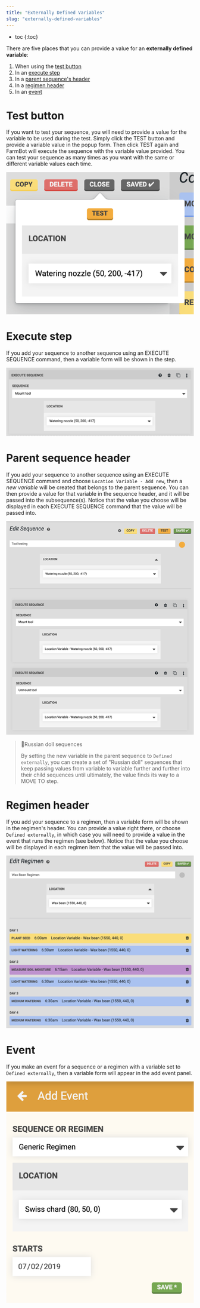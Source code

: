 ```yaml
---
title: "Externally Defined Variables"
slug: "externally-defined-variables"
---
```


* toc
{:toc}

There are five places that you can provide a value for an **externally defined variable**:
1. When using the [test button](#section-test-button)
2. In an [execute step](#section-execute-step)
3. In a [parent sequence's header](#section-sequence-header)
4. In a [regimen header](#section-regimen-header)
5. In an [event](#section-event)

# Test button
If you want to test your sequence, you will need to provide a value for the variable to be used during the test. Simply click the <span class="fb-button fb-orange">TEST</span> button and provide a variable value in the popup form. Then click <span class="fb-button fb-orange">TEST</span> again and FarmBot will execute the sequence with the variable value provided. You can test your sequence as many times as you want with the same or different variable values each time.

![Screen Shot 2019-07-05 at 8.16.50 PM.png](Screen_Shot_2019-07-05_at_8.16.50_PM.png)

# Execute step
If you add your sequence to another sequence using an <span class="fb-step fb-execute">EXECUTE SEQUENCE</span> command, then a variable form will be shown in the step.

![Screen Shot 2019-07-05 at 8.18.32 PM.png](Screen_Shot_2019-07-05_at_8.18.32_PM.png)

# Parent sequence header
If you add your sequence to another sequence using an <span class="fb-step fb-execute">EXECUTE SEQUENCE</span> command and choose `Location Variable - Add new`, then a *new variable* will be created that belongs to the parent sequence. You can then provide a value for that variable in the sequence header, and it will be passed into the subsequence(s). Notice that the value you choose will be displayed in each <span class="fb-step fb-execute">EXECUTE SEQUENCE</span> command that the value will be passed into.

![Screen Shot 2019-07-05 at 8.25.37 PM.png](Screen_Shot_2019-07-05_at_8.25.37_PM.png)

> 📘Russian doll sequences
>
> By setting the new variable in the parent sequence to `Defined externally`, you can create a set of "Russian doll" sequences that keep passing values from variable to variable further and further into their child sequences until ultimately, the value finds its way to a <span class="fb-step fb-move-absolute">MOVE TO</span> step.

# Regimen header
If you add your sequence to a regimen, then a variable form will be shown in the regimen's header. You can provide a value right there, or choose `Defined externally`, in which case you will need to provide a value in the event that runs the regimen (see below). Notice that the value you choose will be displayed in each regimen item that the value will be passed into.

![8 Regimen Variable Form.png](8_Regimen_Variable_Form.png)

# Event
If you make an event for a sequence or a regimen with a variable set to `Defined externally`, then a variable form will appear in the add event panel.

![9 Event Variable Form.png](9_Event_Variable_Form.png)

